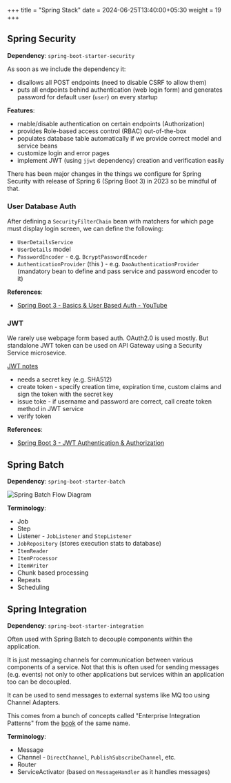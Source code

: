 +++
title = "Spring Stack"
date = 2024-06-25T13:40:00+05:30
weight = 19
+++

## Spring Security
**Dependency**: `spring-boot-starter-security`

As soon as we include the dependency it:
- disallows all POST endpoints (need to disable CSRF to allow them)
- puts all endpoints behind authentication (web login form) and generates password for default user (`user`) on every startup

**Features**:
- rnable/disable authentication on certain endpoints (Authorization)
- provides Role-based access control (RBAC) out-of-the-box
- populates database table automatically if we provide correct model and service beans
- customize login and error pages
- implement JWT (using `jjwt` dependency) creation and verification easily

There has been major changes in the things we configure for Spring Security with release of Spring 6 (Spring Boot 3) in 2023 so be mindful of that.

### User Database Auth
After defining a `SecurityFilterChain` bean with matchers for which page must display login screen, we can define the following:
- `UserDetailsService`
- `UserDetails` model
- `PasswordEncoder` - e.g. `BcryptPasswordEncoder`
- `AuthenticationProvider` (this ) - e.g. `DaoAuthenticationProvider` (mandatory bean to define and pass service and password encoder to it)

**References**:
- [Spring Boot 3 - Basics & User Based Auth - YouTube](https://youtu.be/9J-b6OlPy24)

### JWT
We rarely use webpage form based auth. OAuth2.0 is used mostly. But standalone JWT token can be used on API Gateway using a Security Service microsevice.

[JWT notes](/web-api/security/#jwt-json-web-token)

- needs a secret key (e.g. SHA512)
- create token - specify creation time, expiration time, custom claims and sign the token with the secret key
- issue toke - if username and password are correct, call create token method in JWT service
- verify token

**References**:
- [Spring Boot 3 - JWT Authentication & Authorization](https://youtu.be/HYBRBkYtpeo)

## Spring Batch
**Dependency**: `spring-boot-starter-batch`

![Spring Batch Flow Diagram](https://i.imgur.com/79pktH2.png)

**Terminology**:
- Job
- Step
- Listener - `JobListener` and `StepListener`
- `JobRepository` (stores execution stats to database)
- `ItemReader`
- `ItemProcessor`
- `ItemWriter`
- Chunk based processing
- Repeats
- Scheduling

## Spring Integration
**Dependency**: `spring-boot-starter-integration`

Often used with Spring Batch to decouple components within the application.

It is just messaging channels for communication between various components of a service. Not that this is often used for sending messages (e.g. events) not only to other applications but services within an application too can be decoupled. 

It can be used to send messages to external systems like MQ too using Channel Adapters.

This comes from a bunch of concepts called "Enterprise Integration Patterns" from the [book](https://www.enterpriseintegrationpatterns.com/) of the same name.

**Terminology**:
- Message
- Channel - `DirectChannel`, `PublishSubscribeChannel`, etc.
- Router
- ServiceActivator (based on `MessageHandler` as it handles messages)